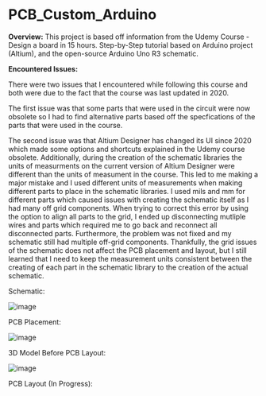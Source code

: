 # PCB_Custom_Arduino

**Overview:**
  This project is based off information from the Udemy Course - Design a board in 15 hours. Step-by-Step tutorial based on Arduino project (Altium), and the open-source Arduino Uno R3 schematic. 

**Encountered Issues:** 

  There were two issues that I encountered while following this course and both were due to the fact that the course was last updated in 2020.    
    
  The first issue was that some parts that were used in the circuit were now obsolete so I had to find alternative parts based off the specfications of the parts that were used in the course.     
    
  The second issue was that Altium Designer has changed its UI since 2020 which made some options and shortcuts explained in the Udemy course obsolete. Additionally, during the creation of the schematic libraries the units of measurments on the current version of Altium Designer were different than the units of measument in the course. This led to me making a major mistake and I used different units of measurements when making different parts to place in the schematic libraries. I used mils and mm for different parts which caused issues with creating the schematic itself as I had many off grid components. When trying to correct this error by using the option to align all parts to the grid, I ended up disconnecting mutliple wires and parts which required me to go back and reconnect all disconnected parts. Furthermore, the problem was not fixed and my schematic still had multiple off-grid components. Thankfully, the grid issues of the schematic does not affect the PCB placement and layout, but I still learned that I need to keep the measurement units consistent between the creating of each part in the schematic library to the creation of the actual schematic.

Schematic:

![image](https://github.com/Hayden-Cao/PCB_Custom_Arduino/assets/130268332/8acf9905-d22f-4fce-bfde-3b03639fa933)


PCB Placement:

![image](https://github.com/Hayden-Cao/PCB_Custom_Arduino/assets/130268332/13e063b1-6665-4eac-a857-496654f282b5)


3D Model Before PCB Layout:

![image](https://github.com/Hayden-Cao/PCB_Custom_Arduino/assets/130268332/40ce8599-3114-4991-949c-761897c8bd4c)


PCB Layout (In Progress):


